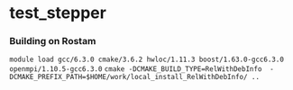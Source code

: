 # test_stepper

### Building on Rostam
`module load gcc/6.3.0 cmake/3.6.2 hwloc/1.11.3 boost/1.63.0-gcc6.3.0 openmpi/1.10.5-gcc6.3.0`
`cmake -DCMAKE_BUILD_TYPE=RelWithDebInfo  -DCMAKE_PREFIX_PATH=$HOME/work/local_install_RelWithDebInfo/ ..`
